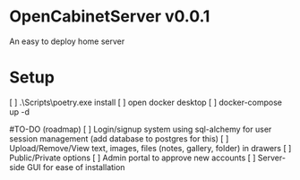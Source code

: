 # OpenCabinetServer v0.0.1
An easy to deploy home server

# Setup
[ ] .\Scripts\poetry.exe install
[ ] open docker desktop
[ ] docker-compose up -d

#TO-DO (roadmap)
[ ] Login/signup system using sql-alchemy for user session management (add database to postgres for this)
[ ] Upload/Remove/View text, images, files (notes, gallery, folder) in drawers
[ ] Public/Private options
[ ] Admin portal to approve new accounts
[ ] Server-side GUI for ease of installation

